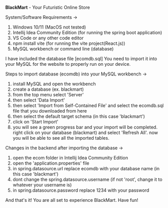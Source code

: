 **BlackMart** - Your Futuristic Online Store


System/Software Requirements ->
1. Windows 10/11 (MacOS not tested)
2. Intellij Idea Community Edition (for running the spring boot application)
3. VS Code or any other code editor
4. npm install vite (for running the vite project(React.js))
5. MySQL workbench or command line (database)

I have included the database file [ecomdb.sql] 
You need to import it into your MySQL for the website to properly run on your device.

Steps to import database (ecomdb) into your MySQL workbench ->
1. install MySQL and open the workbench
2. create a database (ex. blackmart)
3. from the top menu select 'Server'
4. then select 'Data Import'
5. then select 'Import from Self-Contained File' and select the ecomdb.sql file that you downloaded from here
6. then select the default target schema (in this case 'blackmart')
7. click on 'Start Import'
8. you will see a green progress bar and your import will be completed. right click on your database (blackmart) and select 'Refresh All'. now you will be able to see all the imported tables.

Changes in the backend after importing the database ->
1. open the ecom folder in Intellij Idea Community Edition
2. open the 'application.properties' file
3. in spring.datasource.url replace ecomdb with your database name (in this case 'blackmart')
4. dont change the spring.datasource.username (if not 'root', change it to whatever your username is)
5. in spring.datasource.password replace 1234 with your password

And that's it! You are all set to experience BlackMart. Have fun!
